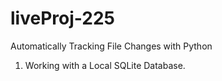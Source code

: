 # liveProj-225
Automatically Tracking File Changes with Python


1. Working with a Local SQLite Database.
